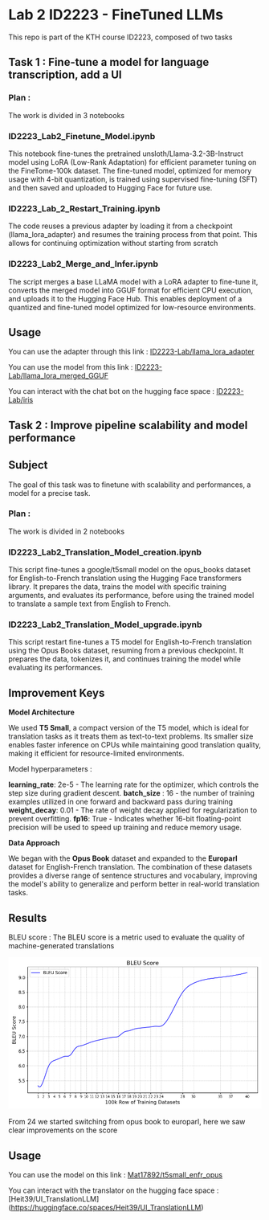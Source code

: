 # Lab 2 ID2223 - FineTuned LLMs

This repo is part of the KTH course ID2223, composed of two tasks

## Task 1 : Fine-tune a model for language transcription, add a UI

### Plan :
The work is divided in 3 notebooks

### ID2223_Lab2_Finetune_Model.ipynb

This notebook fine-tunes the pretrained unsloth/Llama-3.2-3B-Instruct model using LoRA (Low-Rank Adaptation) for efficient parameter tuning on the FineTome-100k dataset. The fine-tuned model, optimized for memory usage with 4-bit quantization, is trained using supervised fine-tuning (SFT) and then saved and uploaded to Hugging Face for future use.

### ID2223_Lab_2_Restart_Training.ipynb

The code reuses a previous adapter by loading it from a checkpoint (llama_lora_adapter) and resumes the training process from that point. This allows for continuing optimization without starting from scratch

### ID2223_Lab2_Merge_and_Infer.ipynb

The script merges a base LLaMA model with a LoRA adapter to fine-tune it, converts the merged model into GGUF format for efficient CPU execution, and uploads it to the Hugging Face Hub. This enables deployment of a quantized and fine-tuned model optimized for low-resource environments.

## Usage

You can use the adapter through this link : [ID2223-Lab/llama_lora_adapter](https://huggingface.co/ID2223-Lab/llama_lora_adapter)

You can use the model from this link : [ID2223-Lab/llama_lora_merged_GGUF](https://huggingface.co/ID2223-Lab/llama_lora_merged_GGUF)

You can interact with the chat bot on the hugging face space : [ID2223-Lab/iris](https://huggingface.co/spaces/ID2223-Lab/iris)

## Task 2 : Improve pipeline scalability and model performance

## Subject

The goal of this task was to finetune with scalability and performances, a model for a precise task.

### Plan :
The work is divided in 2 notebooks


### ID2223_Lab2_Translation_Model_creation.ipynb

This script fine-tunes a google/t5small model on the opus_books dataset for English-to-French translation using the Hugging Face transformers library. It prepares the data, trains the model with specific training arguments, and evaluates its performance, before using the trained model to translate a sample text from English to French.

### ID2223_Lab2_Translation_Model_upgrade.ipynb

This script restart fine-tunes a T5 model for English-to-French translation using the Opus Books dataset, resuming from a previous checkpoint. It prepares the data, tokenizes it, and continues training the model while evaluating its performances.

## Improvement Keys

**Model Architecture**

We used **T5 Small**, a compact version of the T5 model, which is ideal for translation tasks as it treats them as text-to-text problems. Its smaller size enables faster inference on CPUs while maintaining good translation quality, making it efficient for resource-limited environments.

Model hyperparameters : 

**learning_rate**: 2e-5 - The learning rate for the optimizer, which controls the step size during gradient descent.
**batch_size** : 16 - the number of training examples utilized in one forward and backward pass during training
**weight_decay**: 0.01 - The rate of weight decay applied for regularization to prevent overfitting.
**fp16**: True - Indicates whether 16-bit floating-point precision will be used to speed up training and reduce memory usage.

**Data Approach**

We began with the **Opus Book** dataset and expanded to the **Europarl** dataset for English-French translation. The combination of these datasets provides a diverse range of sentence structures and vocabulary, improving the model's ability to generalize and perform better in real-world translation tasks.

## Results

BLEU score : The BLEU score is a metric used to evaluate the quality of machine-generated translations 

![alt text](https://github.com/Mat3814/ID2223_Lab2/blob/main/Task2/Metrics/Bleu_score.png)

From 24 we started switching from opus book to europarl, here we saw clear improvements on the score

## Usage

You can use the model on this link : [Mat17892/t5small_enfr_opus](https://huggingface.co/Mat17892/t5small_enfr_opus)

You can interact with the translator on the hugging face space : [Heit39/UI_TranslationLLM] (https://huggingface.co/spaces/Heit39/UI_TranslationLLM)